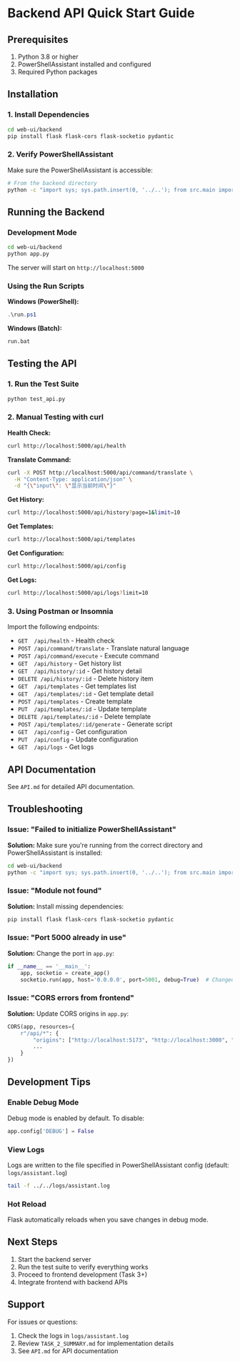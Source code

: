 # Backend API Quick Start Guide

## Prerequisites

1. Python 3.8 or higher
2. PowerShellAssistant installed and configured
3. Required Python packages

## Installation

### 1. Install Dependencies

```bash
cd web-ui/backend
pip install flask flask-cors flask-socketio pydantic
```

### 2. Verify PowerShellAssistant

Make sure the PowerShellAssistant is accessible:

```bash
# From the backend directory
python -c "import sys; sys.path.insert(0, '../..'); from src.main import PowerShellAssistant; print('✓ PowerShellAssistant found')"
```

## Running the Backend

### Development Mode

```bash
cd web-ui/backend
python app.py
```

The server will start on `http://localhost:5000`

### Using the Run Scripts

**Windows (PowerShell):**
```powershell
.\run.ps1
```

**Windows (Batch):**
```cmd
run.bat
```

## Testing the API

### 1. Run the Test Suite

```bash
python test_api.py
```

### 2. Manual Testing with curl

**Health Check:**
```bash
curl http://localhost:5000/api/health
```

**Translate Command:**
```bash
curl -X POST http://localhost:5000/api/command/translate \
  -H "Content-Type: application/json" \
  -d "{\"input\": \"显示当前时间\"}"
```

**Get History:**
```bash
curl http://localhost:5000/api/history?page=1&limit=10
```

**Get Templates:**
```bash
curl http://localhost:5000/api/templates
```

**Get Configuration:**
```bash
curl http://localhost:5000/api/config
```

**Get Logs:**
```bash
curl http://localhost:5000/api/logs?limit=10
```

### 3. Using Postman or Insomnia

Import the following endpoints:

- `GET  /api/health` - Health check
- `POST /api/command/translate` - Translate natural language
- `POST /api/command/execute` - Execute command
- `GET  /api/history` - Get history list
- `GET  /api/history/:id` - Get history detail
- `DELETE /api/history/:id` - Delete history item
- `GET  /api/templates` - Get templates list
- `GET  /api/templates/:id` - Get template detail
- `POST /api/templates` - Create template
- `PUT  /api/templates/:id` - Update template
- `DELETE /api/templates/:id` - Delete template
- `POST /api/templates/:id/generate` - Generate script
- `GET  /api/config` - Get configuration
- `PUT  /api/config` - Update configuration
- `GET  /api/logs` - Get logs

## API Documentation

See `API.md` for detailed API documentation.

## Troubleshooting

### Issue: "Failed to initialize PowerShellAssistant"

**Solution:** Make sure you're running from the correct directory and PowerShellAssistant is installed:

```bash
cd web-ui/backend
python -c "import sys; sys.path.insert(0, '../..'); from src.main import PowerShellAssistant"
```

### Issue: "Module not found"

**Solution:** Install missing dependencies:

```bash
pip install flask flask-cors flask-socketio pydantic
```

### Issue: "Port 5000 already in use"

**Solution:** Change the port in `app.py`:

```python
if __name__ == '__main__':
    app, socketio = create_app()
    socketio.run(app, host='0.0.0.0', port=5001, debug=True)  # Changed to 5001
```

### Issue: "CORS errors from frontend"

**Solution:** Update CORS origins in `app.py`:

```python
CORS(app, resources={
    r"/api/*": {
        "origins": ["http://localhost:5173", "http://localhost:3000", "http://your-frontend-url"],
        ...
    }
})
```

## Development Tips

### Enable Debug Mode

Debug mode is enabled by default. To disable:

```python
app.config['DEBUG'] = False
```

### View Logs

Logs are written to the file specified in PowerShellAssistant config (default: `logs/assistant.log`)

```bash
tail -f ../../logs/assistant.log
```

### Hot Reload

Flask automatically reloads when you save changes in debug mode.

## Next Steps

1. Start the backend server
2. Run the test suite to verify everything works
3. Proceed to frontend development (Task 3+)
4. Integrate frontend with backend APIs

## Support

For issues or questions:
1. Check the logs in `logs/assistant.log`
2. Review `TASK_2_SUMMARY.md` for implementation details
3. See `API.md` for API documentation

